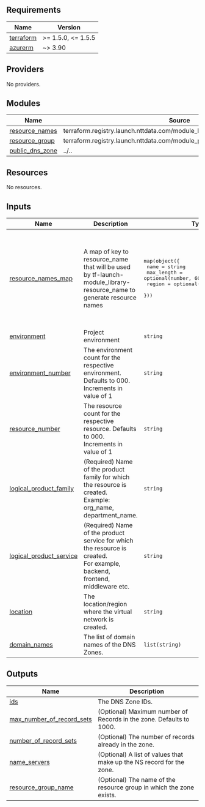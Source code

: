 <!-- BEGINNING OF PRE-COMMIT-TERRAFORM DOCS HOOK -->
## Requirements

| Name | Version |
|------|---------|
| <a name="requirement_terraform"></a> [terraform](#requirement\_terraform) | >= 1.5.0, <= 1.5.5 |
| <a name="requirement_azurerm"></a> [azurerm](#requirement\_azurerm) | ~> 3.90 |

## Providers

No providers.

## Modules

| Name | Source | Version |
|------|--------|---------|
| <a name="module_resource_names"></a> [resource\_names](#module\_resource\_names) | terraform.registry.launch.nttdata.com/module_library/resource_name/launch | ~> 1.0 |
| <a name="module_resource_group"></a> [resource\_group](#module\_resource\_group) | terraform.registry.launch.nttdata.com/module_primitive/resource_group/azurerm | ~> 1.0 |
| <a name="module_public_dns_zone"></a> [public\_dns\_zone](#module\_public\_dns\_zone) | ../.. | n/a |

## Resources

No resources.

## Inputs

| Name | Description | Type | Default | Required |
|------|-------------|------|---------|:--------:|
| <a name="input_resource_names_map"></a> [resource\_names\_map](#input\_resource\_names\_map) | A map of key to resource\_name that will be used by tf-launch-module\_library-resource\_name to generate resource names | <pre>map(object({<br>    name       = string<br>    max_length = optional(number, 60)<br>    region     = optional(string, "eastus2")<br>  }))</pre> | <pre>{<br>  "public_dns_zone": {<br>    "max_length": 80,<br>    "name": "publicdnszone",<br>    "region": "eastus"<br>  },<br>  "resource_group": {<br>    "max_length": 80,<br>    "name": "rg",<br>    "region": "eastus"<br>  }<br>}</pre> | no |
| <a name="input_environment"></a> [environment](#input\_environment) | Project environment | `string` | n/a | yes |
| <a name="input_environment_number"></a> [environment\_number](#input\_environment\_number) | The environment count for the respective environment. Defaults to 000. Increments in value of 1 | `string` | `"001"` | no |
| <a name="input_resource_number"></a> [resource\_number](#input\_resource\_number) | The resource count for the respective resource. Defaults to 000. Increments in value of 1 | `string` | `"001"` | no |
| <a name="input_logical_product_family"></a> [logical\_product\_family](#input\_logical\_product\_family) | (Required) Name of the product family for which the resource is created.<br>    Example: org\_name, department\_name. | `string` | `"launch"` | no |
| <a name="input_logical_product_service"></a> [logical\_product\_service](#input\_logical\_product\_service) | (Required) Name of the product service for which the resource is created.<br>    For example, backend, frontend, middleware etc. | `string` | `"network"` | no |
| <a name="input_location"></a> [location](#input\_location) | The location/region where the virtual network is created. | `string` | `"eastus2"` | no |
| <a name="input_domain_names"></a> [domain\_names](#input\_domain\_names) | The list of domain names of the DNS Zones. | `list(string)` | n/a | yes |

## Outputs

| Name | Description |
|------|-------------|
| <a name="output_ids"></a> [ids](#output\_ids) | The DNS Zone IDs. |
| <a name="output_max_number_of_record_sets"></a> [max\_number\_of\_record\_sets](#output\_max\_number\_of\_record\_sets) | (Optional) Maximum number of Records in the zone. Defaults to 1000. |
| <a name="output_number_of_record_sets"></a> [number\_of\_record\_sets](#output\_number\_of\_record\_sets) | (Optional) The number of records already in the zone. |
| <a name="output_name_servers"></a> [name\_servers](#output\_name\_servers) | (Optional) A list of values that make up the NS record for the zone. |
| <a name="output_resource_group_name"></a> [resource\_group\_name](#output\_resource\_group\_name) | (Optional) The name of the resource group in which the zone exists. |
<!-- END OF PRE-COMMIT-TERRAFORM DOCS HOOK -->
